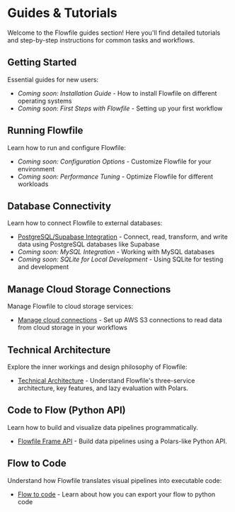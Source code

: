 # Guides & Tutorials

Welcome to the Flowfile guides section! Here you'll find detailed tutorials and step-by-step instructions for common tasks and workflows.

## Getting Started

Essential guides for new users:

- *Coming soon: Installation Guide* - How to install Flowfile on different operating systems
- *Coming soon: First Steps with Flowfile* - Setting up your first workflow

## Running Flowfile

Learn how to run and configure Flowfile:

- *Coming soon: Configuration Options* - Customize Flowfile for your environment
- *Coming soon: Performance Tuning* - Optimize Flowfile for different workloads

## Database Connectivity

Learn how to connect Flowfile to external databases:

- [PostgreSQL/Supabase Integration](database_connectivity.md) - Connect, read, transform, and write data using PostgreSQL databases like Supabase
- *Coming soon: MySQL Integration* - Working with MySQL databases
- *Coming soon: SQLite for Local Development* - Using SQLite for testing and development


## Manage Cloud Storage Connections
Manage Flowfile to cloud storage services:
- [Manage cloud connections](manage_cloud_connections.md) - Set up AWS S3 connections to read data from cloud storage in your workflows


## Technical Architecture

Explore the inner workings and design philosophy of Flowfile:

- [Technical Architecture](technical_architecture.md) - Understand Flowfile's three-service architecture, key features, and lazy evaluation with Polars.

## Code to Flow (Python API)

Learn how to build and visualize data pipelines programmatically.

- [Flowfile Frame API](flowfile_frame_api.md) - Build data pipelines using a Polars-like Python API.

## Flow to Code

Understand how Flowfile translates visual pipelines into executable code:

- [Flow to code](code_generator.md) - Learn about how you can export your flow to python code
